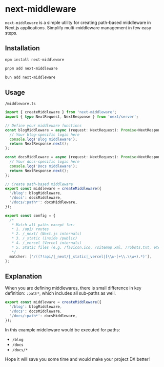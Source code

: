 # next-middleware

`next-middleware` is a simple utility for creating path-based middleware in Next.js applications. Simplify multi-middleware management in few easy steps.

## Installation

```bash
npm install next-middleware
```

```bash
pnpm add next-middleware
```

```bash
bun add next-middleware
```

## Usage

`/middleware.ts`
```ts
import { createMiddleware } from 'next-middleware';
import { type NextRequest, NextResponse } from 'next/server';

// Define your middleware functions
const blogMiddleware = async (request: NextRequest): Promise<NextResponse> => {
  // Your blog-specific logic here
  console.log('Blog middleware');
  return NextResponse.next();
};

const docsMiddleware = async (request: NextRequest): Promise<NextResponse> => {
  // Your docs-specific logic here
  console.log('Docs middleware');
  return NextResponse.next();
};

// Create path-based middleware
export const middleware = createMiddleware({
  '/blog': blogMiddleware,
  '/docs': docsMiddleware,
  '/docs/:path*': docsMiddleware,
});

export const config = {
  /*
   * Match all paths except for:
   * 1. /api/ routes
   * 2. /_next/ (Next.js internals)
   * 3. /_static (inside /public)
   * 4. /_vercel (Vercel internals)
   * 5. Static files (e.g. /favicon.ico, /sitemap.xml, /robots.txt, etc.)
   */
  matcher: ['/((?!api/|_next/|_static|_vercel|[\\w-]+\\.\\w+).*)'],
};
```

## Explanation

When you are defining middlewares, there is small difference in key definition: `:path*`, which includes all sub-paths as well.

```ts
export const middleware = createMiddleware({
  '/blog': blogMiddleware,
  '/docs': docsMiddleware,
  '/docs/:path*': docsMiddleware,
});
```

In this example middleware would be executed for paths:

- `/blog`
- `/docs`
- `/docs/*`

Hope it will save you some time and would make your project DX better!